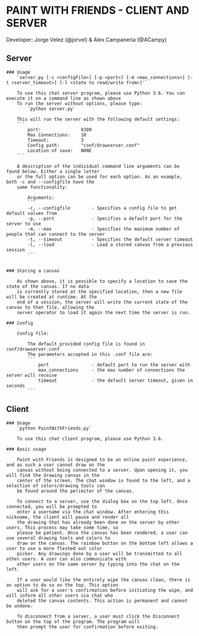 # PAINT WITH FRIENDS - CLIENT AND SERVER 
Developer: Jorge Velez (@jorvel) & Alex Campaneria (@ACampy)

## Server
    ### Usage 
		`server.py [-c <configFile>] [-p <port>] [-m <max_connections>] [-t <server_timeout>] [-l <state to read/write from>]'`
    
        To use this chat server program, please use Python 3.6. You can execute it on a command line as shown above
        To run the server without options, please type:
            `python server.py`
        
        This will run the server with the following default settings:
		```
            port:               8300
            Max Connections:    10
            Timeout:            3
            Config path:        "conf/drawserver.conf"
            Location of save:   NONE
        ```
		
        A description of the individual command line arguments can be found below. Either a single letter
        or the full option can be used for each option. As an example, both -c and --configfile have the
        same functionality:

            Arguments:
			```
            -c, --configfile        - Specifies a config file to get default values from
            -p, --port              - Specifies a default port for the server to use
            -m, --max               - Specifies the maximum number of people that can connect to the server
            -t, --timeout           - Specifies the default server timeout
            -l, --load              - Load a stored canvas from a previous session
			```


    ### Storing a canvas

        As shown above, it is possible to specify a location to save the state of the canvas. If no data
        is currently stored at the specified location, then a new file will be created at runtime. At the 
        end of a session, the server will write the current state of the canvas to that file, allowing the
        server operator to load it again the next time the server is run.

    ### Config

        Config file:

            The default provided config file is found in conf/drawserver.conf
            The parameters accepted in this .conf file are:
			```
                port                - default port to run the server with
                max_connections     - the max number of connections the server will receive
                timeout             - the default server timeout, given in seconds
			```

## Client

    ### Usage 
		`python PaintWithFriends.py`

        To use this chat client program, please use Python 3.6.
    
    ### Basic usage

        Paint with Friends is designed to be an online paint experience, and as such a user cannot draw on the 
        canvas without being connected to a server. Upon opening it, you will find the drawing canvas in the 
        center of the screen. The chat window is found to the left, and a selection of colors/drawing tools can 
        be found around the perimiter of the canvas.
        
        To connect to a server, use the dialog box on the top left. Once connected, you will be prompted to 
        enter a username via the chat window. After entering this nickname, the client will pause and render all
        the drawing that has already been done on the server by other users. This process may take some time, so 
        please be patient. Once the canvas has been rendered, a user can use several drawing tools and colors to 
        draw on the canvas. The rainbow button on the bottom left allows a user to use a more fleshed out color 
        picker. Any drawings done by a user will be transmitted to all other users. A user can also communicate with 
        other users on the same server by typing into the chat on the left.

        If a user would like the entirely wipe the canvas clean, there is an option to do so on the top. This option
        will ask for a user's confirmation before initiating the wipe, and will inform all other users via chat who 
        deleted the canvas contents. This action is permanent and cannot be undone. 

        To disconnect from a server, a user must click the Disconnect button on the top of the program. The program will
        then prompt the user for confirmation before exiting.
